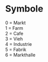 # Symbole  
0 = Markt  
1 = Farm   
2 = Cafe  
3 = Vieh  
4 = Industrie  
5 = Fabrik  
6 = Markthalle
